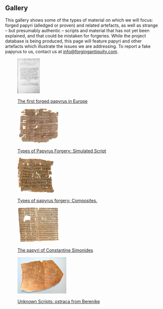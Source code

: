 ## Gallery

This gallery shows some of the types of material on which we will focus: forged papyri (alledged or proven) and related artefacts, as well as strange – but presumably authentic – scripts and material that has not yet been explained, and that could be mistaken for forgeries. While the project database is being produced, this page will feature papyri and other artefacts which illustrate the issues we are addressing. To report a fake papyrus to us, contact us at <a href="mailto:info@forgingantiquity.com">info@forgingantiquity.com</a>.



<figure class="thumb">
<a href="/galleryHamon">
<p><img src="/images/Hamon_thumb.jpg"/></p>
<figcaption> The first forged papyrus in Europe </figcaption>

</a>
</figure>


<figure class="thumb">
<a href="/gallerysimulatedscript">
<p><img src="/images/Mich1879thumb.jpg"/></p>
<figcaption> Types of Papyrus Forgery: Simulated Script  </figcaption>

</a>
</figure>


<figure class="thumb">
<a href="/gallerycomposites">
<p><img src="/images/Col.543b._thumb.jpg"/></p>
<figcaption> Types of papyrus forgery: Composites. </figcaption>

</a>
</figure>


<figure class="thumb">
<a href="/gallerySimonides">
<p><img src="/images/Hegesippus_thumb.jpg"/></p>
<figcaption> The papyri of Constantine Simonides </figcaption>

</a>
</figure>


<figure class="thumb">
<a href="/galleryBerenike">
<p><img src="/images/48055-OBer255_thumb.jpg"/></p>
<figcaption> Unknown Scripts: ostraca from Berenike </figcaption>

</a>
</figure>


